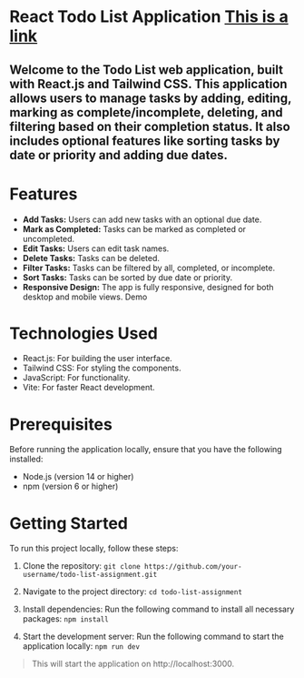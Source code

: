 # React Todo List Application [This is a link](https://gleaming-chebakia-2acc5a.netlify.app/)
## Welcome to the Todo List web application, built with React.js and Tailwind CSS. This application allows users to manage tasks by adding, editing, marking as complete/incomplete, deleting, and filtering based on their completion status. It also includes optional features like sorting tasks by date or priority and adding due dates.

# Features
- **Add Tasks:** Users can add new tasks with an optional due date.
- **Mark as Completed:** Tasks can be marked as completed or uncompleted.
- **Edit Tasks:** Users can edit task names.
- **Delete Tasks:** Tasks can be deleted.
- **Filter Tasks:** Tasks can be filtered by all, completed, or incomplete.
- **Sort Tasks:** Tasks can be sorted by due date or priority.
- **Responsive Design:** The app is fully responsive, designed for both desktop and mobile views.
Demo

# Technologies Used
- React.js: For building the user interface.
- Tailwind CSS: For styling the components.
- JavaScript: For functionality.
- Vite: For faster React development.
  
# Prerequisites
Before running the application locally, ensure that you have the following installed:

- Node.js (version 14 or higher)
- npm (version 6 or higher)

# Getting Started
To run this project locally, follow these steps:
1. Clone the repository:
   `git clone https://github.com/your-username/todo-list-assignment.git`

2. Navigate to the project directory:
    `cd todo-list-assignment`

3. Install dependencies: Run the following command to install all necessary packages:
    `npm install`

4. Start the development server: Run the following command to start the application locally:
    `npm run dev`

> This will start the application on http://localhost:3000.

